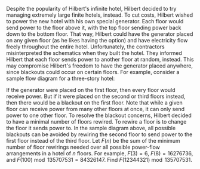 Despite the popularity of Hilbert's infinite hotel, Hilbert decided to try managing extremely large finite hotels, instead.
To cut costs, Hilbert wished to power the new hotel with his own special generator. Each floor would send power to the floor above it, with the top floor sending power back down to the bottom floor. That way, Hilbert could have the generator placed on any given floor (as he likes having the option) and have electricity flow freely throughout the entire hotel.
Unfortunately, the contractors misinterpreted the schematics when they built the hotel. They informed Hilbert that each floor sends power to another floor at random, instead. This may compromise Hilbert's freedom to have the generator placed anywhere, since blackouts could occur on certain floors.
For example, consider a sample flow diagram for a three-story hotel:

If the generator were placed on the first floor, then every floor would receive power. But if it were placed on the second or third floors instead, then there would be a blackout on the first floor. Note that while a given floor can receive power from many other floors at once, it can only send power to one other floor.
To resolve the blackout concerns, Hilbert decided to have a minimal number of floors rewired. To rewire a floor is to change the floor it sends power to. In the sample diagram above, all possible blackouts can be avoided by rewiring the second floor to send power to the first floor instead of the third floor.
Let $F(n)$ be the sum of the minimum number of floor rewirings needed over all possible power-flow arrangements in a hotel of $n$ floors. For example, $F(3) = 6$, $F(8) = 16276736$, and $F(100) \bmod 135707531 = 84326147$.
Find $F(12344321) \bmod 135707531$.
